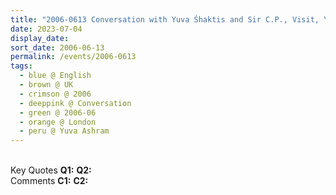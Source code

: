 ```yaml
---
title: "2006-0613 Conversation with Yuva Śhaktis and Sir C.P., Visit, Yuva Āśhram, Afghan Road, Battersea, London SW11 2QD, UK"
date: 2023-07-04
display_date: 
sort_date: 2006-06-13
permalink: /events/2006-0613
tags:
  - blue @ English
  - brown @ UK
  - crimson @ 2006
  - deeppink @ Conversation
  - green @ 2006-06
  - orange @ London
  - peru @ Yuva Ashram
---
```


<br>

<wave-list>
  <list-title color="DarkSeaGreen" width="55">Key Quotes</list-title>
  <list-item color="BlanchedAlmond" width="280"><b>Q1:</b> <i></i></list-item>
  <list-item color="Lavender" width="280"><b>Q2:</b> <i></i></list-item>
</wave-list>

<br>

<wave-list>
  <list-title color="DarkSeaGreen" width="55">Comments</list-title>
  <list-item color="BlanchedAlmond" width="280"><b>C1:</b> <i></i></list-item>
  <list-item color="Lavender" width="280"><b>C2:</b> <i></i></list-item>
</wave-list>
